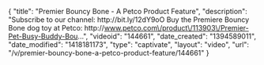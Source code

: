 {
    "title": "Premier Bouncy Bone - A Petco Product Feature",
    "description": "Subscribe to our channel: http:\/\/bit.ly\/12dY9oO Buy the Premiere Bouncy Bone dog toy at Petco: http:\/\/www.petco.com\/product\/113903\/Premier-Pet-Busy-Buddy-Bou...",
    "videoid": "144661",
    "date_created": "1394589011",
    "date_modified": "1418181173",
    "type": "captivate",
    "layout": "video",
    "url": "\/v\/premier-bouncy-bone-a-petco-product-feature\/144661"
}